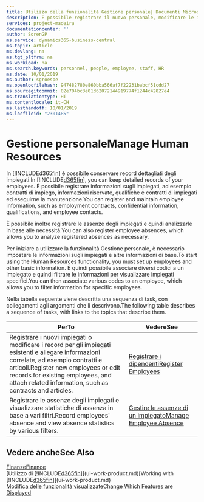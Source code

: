 ```yaml
---
title: Utilizzo della funzionalità Gestione personale| Documenti Microsoft
description: È possibile registrare il nuovo personale, modificare le informazioni sul personale esistente e registrare e analizzare le assenze.
services: project-madeira
documentationcenter: ''
author: SorenGP
ms.service: dynamics365-business-central
ms.topic: article
ms.devlang: na
ms.tgt_pltfrm: na
ms.workload: na
ms.search.keywords: personnel, people, employee, staff, HR
ms.date: 10/01/2019
ms.author: sgroespe
ms.openlocfilehash: 947482780e860bba566af7f22231babcf51cdd27
ms.sourcegitcommit: 02e704bc3e01d62072144919774f1244c42827e4
ms.translationtype: HT
ms.contentlocale: it-CH
ms.lasthandoff: 10/01/2019
ms.locfileid: "2301485"
---
```

# <a name="manage-human-resources"></a><span data-ttu-id="92135-103">Gestione personale</span><span class="sxs-lookup"><span data-stu-id="92135-103">Manage Human Resources</span></span>
<span data-ttu-id="92135-104">In [!INCLUDE[d365fin](includes/d365fin_md.md)] è possibile conservare record dettagliati degli impiegati.</span><span class="sxs-lookup"><span data-stu-id="92135-104">In [!INCLUDE[d365fin](includes/d365fin_md.md)], you can keep detailed records of your employees.</span></span> <span data-ttu-id="92135-105">È possibile registrare informazioni sugli impiegati, ad esempio contratti di impiego, informazioni riservate, qualifiche e contratti di impiegati ed eseguirne la manutenzione.</span><span class="sxs-lookup"><span data-stu-id="92135-105">You can register and maintain employee information, such as employment contracts, confidential information, qualifications, and employee contacts.</span></span>

<span data-ttu-id="92135-106">È possibile inoltre registrare le assenze degli impiegati e quindi analizzarle in base alle necessità.</span><span class="sxs-lookup"><span data-stu-id="92135-106">You can also register employee absences, which allows you to analyze registered absences as necessary.</span></span>

<span data-ttu-id="92135-107">Per iniziare a utilizzare la funzionalità Gestione personale, è necessario impostare le informazioni sugli impiegati e altre informazioni di base.</span><span class="sxs-lookup"><span data-stu-id="92135-107">To start using the Human Resources functionality, you must set up employees and other basic information.</span></span> <span data-ttu-id="92135-108">È quindi possibile associare diversi codici a un impiegato e quindi filtrare le informazioni per visualizzare impiegati specifici.</span><span class="sxs-lookup"><span data-stu-id="92135-108">You can then associate various codes to an employee, which allows you to filter information for specific employees.</span></span>

<span data-ttu-id="92135-109">Nella tabella seguente viene descritta una sequenza di task, con collegamenti agli argomenti che li descrivono.</span><span class="sxs-lookup"><span data-stu-id="92135-109">The following table describes a sequence of tasks, with links to the topics that describe them.</span></span>

| <span data-ttu-id="92135-110">Per</span><span class="sxs-lookup"><span data-stu-id="92135-110">To</span></span> | <span data-ttu-id="92135-111">Vedere</span><span class="sxs-lookup"><span data-stu-id="92135-111">See</span></span> |
| --- | --- |
| <span data-ttu-id="92135-112">Registrare i nuovi impiegati o modificare i record per gli impiegati esistenti e allegare informazioni correlate, ad esempio contratti e articoli.</span><span class="sxs-lookup"><span data-stu-id="92135-112">Register new employees or edit records for existing employees, and attach related information, such as contracts and articles.</span></span> |[<span data-ttu-id="92135-113">Registrare i dipendenti</span><span class="sxs-lookup"><span data-stu-id="92135-113">Register Employees</span></span>](hr-how-register-employees.md) |
| <span data-ttu-id="92135-114">Registrare le assenze degli impiegati e visualizzare statistiche di assenza in base a vari filtri.</span><span class="sxs-lookup"><span data-stu-id="92135-114">Record employees' absence and view absence statistics by various filters.</span></span> |[<span data-ttu-id="92135-115">Gestire le assenze di un impiegato</span><span class="sxs-lookup"><span data-stu-id="92135-115">Manage Employee Absence</span></span>](hr-how-manage-absence.md) |

## <a name="see-also"></a><span data-ttu-id="92135-116">Vedere anche</span><span class="sxs-lookup"><span data-stu-id="92135-116">See Also</span></span>
[<span data-ttu-id="92135-117">Finanze</span><span class="sxs-lookup"><span data-stu-id="92135-117">Finance</span></span>](finance.md)  
<span data-ttu-id="92135-118">[Utilizzo di [!INCLUDE[d365fin](includes/d365fin_md.md)]](ui-work-product.md)</span><span class="sxs-lookup"><span data-stu-id="92135-118">[Working with [!INCLUDE[d365fin](includes/d365fin_md.md)]](ui-work-product.md)</span></span>  
[<span data-ttu-id="92135-119">Modifica delle funzionalità visualizzate</span><span class="sxs-lookup"><span data-stu-id="92135-119">Change Which Features are Displayed</span></span>](ui-experiences.md)        
